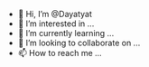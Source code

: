 - 👋 Hi, I’m @Dayatyat
- 👀 I’m interested in ...
- 🌱 I’m currently learning ...
- 💞️ I’m looking to collaborate on ...
- 📫 How to reach me ...

<!---
Dayatyat/Dayatyat is a ✨ special ✨ repository because its `README.md` (this file) appears on your GitHub profile.
You can click the Preview link to take a look at your changes.
--->
